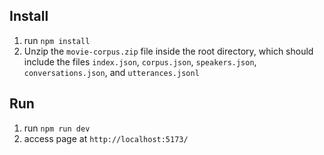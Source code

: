 ## Install

1. run `npm install`
2. Unzip the `movie-corpus.zip` file inside the root directory, which should include the files `index.json`, `corpus.json`, `speakers.json`, `conversations.json`, and `utterances.jsonl`

## Run

1. run `npm run dev`
2. access page at `http://localhost:5173/`
